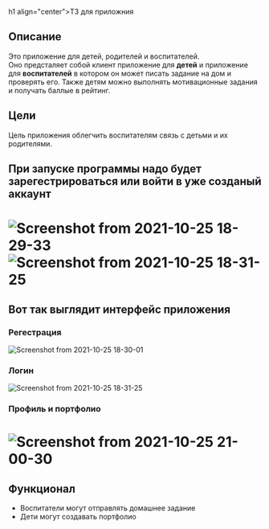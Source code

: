 h1 align="center">ТЗ для приложния</h1>

## Описание
<p>
Это приложение для детей, родителей и воспитателей.<br>
Оно предсталяет собой клиент приложение для <b>детей</b> и приложение для <b>воспитателей</b> в котором он может писать задание на дом и проверять его. 
Также детям можно выполнять мотивационные задания и получать баллые в рейтинг.</p>

## Цели
<p>
Цель приложения облегчить воспитателям связь с детьми и их родителями.<br>
</p>

## При запуске программы надо будет зарегестрироваться или войти в уже созданый аккаунт
![Screenshot from 2021-10-25 18-29-33](https://user-images.githubusercontent.com/72919856/138726244-43a2b055-9b4d-47e0-8e4d-cf86975f1ac1.png)
<br>
![Screenshot from 2021-10-25 18-31-25](https://user-images.githubusercontent.com/72919856/138726298-28e9372a-b9fa-40c4-aae3-800fa914dfb2.png)
=======
## Вот так выглядит интерфейс приложения
### Регестрация
![Screenshot from 2021-10-25 18-30-01](https://user-images.githubusercontent.com/72919856/138746612-a3eb62d3-3a51-413a-8081-9e7a5387f1d9.png)<br>
### Логин
![Screenshot from 2021-10-25 18-31-25](https://user-images.githubusercontent.com/72919856/138746655-81c965c7-2a1a-4669-a31c-7349dde74e83.png)<br>
### Профиль и портфолио
![Screenshot from 2021-10-25 21-00-30](https://user-images.githubusercontent.com/72919856/138746660-1265960e-4679-45a7-9e09-07cb35d390bb.png)<br>
=======


## Функционал
* Воспитатели могут отправлять домашнее задание
* Дети могут создавать портфолио
